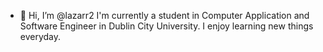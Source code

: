 - 👋 Hi, I’m @lazarr2
I'm currently a student in Computer Application and Software Engineer in Dublin City University. I enjoy learning new things everyday.

<!---
lazarr2/lazarr2 is a ✨ special ✨ repository because its `README.md` (this file) appears on your GitHub profile.
You can click the Preview link to take a look at your changes.
--->

